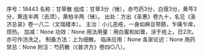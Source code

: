 序号：18443
名称：甘草散
组成：甘草3分（锉），赤芍药3分，白蔹3分，黄芩3分，黄连半两（去须），黄柏半两（锉）。
出处：方出《圣惠》卷九十，名见《圣济总录》卷一八二（文瑞楼本）。
主治：小儿恶疮，一身如麻豆带脓，乍痛乍痒，烦热。
加减：None
功效：None
用法用量：用白蜜和如膏，涂于疮上，日2次。亦可作汤洗之。
制备方法：上为细散。
临床应用：None
各家论述：None
用药禁忌：None
附注：芍药散（《普济方》卷四○八）。
